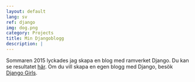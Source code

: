 ```yaml
---
layout: default
lang: sv
ref: django
img: dog.png
category: Projects
title: Min Djangoblogg
description: |
---
```

Sommaren 2015 lyckades jag skapa en blog med ramverket Django. Du kan se resultatet [här](/django/). Om du vill skapa en
egen blogg med Django, besök [Django Girls](https://djangogirls.org).
